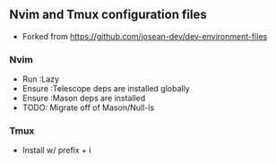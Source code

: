 ## Nvim and Tmux configuration files

- Forked from https://github.com/josean-dev/dev-environment-files

### Nvim

- Run :Lazy
- Ensure :Telescope deps are installed globally
- Ensure :Mason deps are installed
- TODO: Migrate off of Mason/Null-ls

### Tmux

- Install w/ prefix + i
